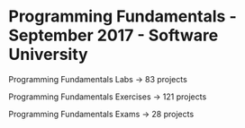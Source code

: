 # Programming Fundamentals - September 2017 - Software University

Programming Fundamentals Labs -> 83 projects

Programming Fundamentals Exercises -> 121 projects

Programming Fundamentals Exams -> 28 projects


